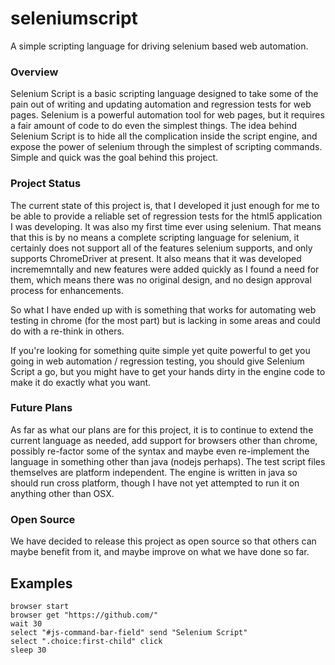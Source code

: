 # seleniumscript

A simple scripting language for driving selenium based web automation.

### Overview

Selenium Script is a basic scripting language designed to take some of the pain out of writing and updating automation and regression tests for web pages.  Selenium is a powerful automation tool for web pages, but it requires a fair amount of code to do even the simplest things.  The idea behind Selenium Script is to hide all the complication inside the script engine, and expose the power of selenium through the simplest of scripting commands.  Simple and quick was the goal behind this project.

### Project Status

The current state of this project is, that I developed it just enough for me to be able to provide a reliable set of regression tests for the html5 application I was developing.  It was also my first time ever using selenium.  That means that this is by no means a complete scripting language for selenium, it certainly does not support all of the features selenium supports, and only supports ChromeDriver at present.  It also means that it was developed incrememntally and new features were added quickly as I found a need for them, which means there was no original design, and no design approval process for enhancements.

So what I have ended up with is something that works for automating web testing in chrome (for the most part) but is lacking in some areas and could do with a re-think in others.

If you're looking for something quite simple yet quite powerful to get you going in web automation / regression testing, you should give Selenium Script a go, but you might have to get your hands dirty in the engine code to make it do exactly what you want.

### Future Plans

As far as what our plans are for this project, it is to continue to extend the current language as needed, add support for browsers other than chrome, possibly re-factor some of the syntax and maybe even re-implement the language in something other than java (nodejs perhaps).  The test script files themselves are platform independent.  The engine is written in java so should run cross platform, though I have not yet attempted to run it on anything other than OSX.

### Open Source

We have decided to release this project as open source so that others can maybe benefit from it, and maybe improve on what we have done so far.

## Examples

    browser start
    browser get "https://github.com/"
    wait 30
    select "#js-command-bar-field" send "Selenium Script"
    select ".choice:first-child" click
    sleep 30
